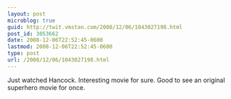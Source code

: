 ```yaml
---
layout: post
microblog: true
guid: http://twit.vmstan.com/2008/12/06/1043027198.html
post_id: 3053662
date: 2008-12-06T22:52:45-0600
lastmod: 2008-12-06T22:52:45-0600
type: post
url: /2008/12/06/1043027198.html
---
```

Just watched Hancock. Interesting movie for sure. Good to see an original superhero movie for once.
